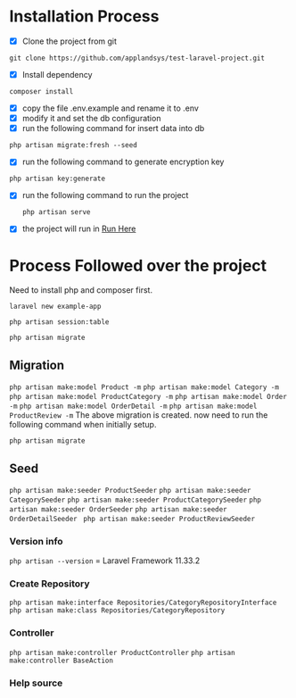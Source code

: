 # Installation Process

- [x] Clone the project from git 

``` git clone https://github.com/applandsys/test-laravel-project.git ```

- [x] Install dependency

``` composer install ```

- [x] copy the file .env.example and rename it to .env
- [x] modify it and set the db configuration
- [x] run the following command for insert data into db

``` php artisan migrate:fresh --seed ```

- [x] run the following command to generate encryption key

``` php artisan key:generate ```

- [x] run the following command to run the project

  ``` php artisan serve ```

- [x] the project will run in [Run Here](http://127.0.0.1:8000/category/laptops/products?sort=top_rated)


# Process Followed over the project

Need to install php and composer first.

```laravel new example-app```

```php artisan session:table```

```php artisan migrate```

## Migration
``` php artisan make:model Product -m ```
``` php artisan make:model Category -m ```
``` php artisan make:model ProductCategory -m ```
``` php artisan make:model Order -m ```
``` php artisan make:model OrderDetail -m ```
``` php artisan make:model ProductReview -m ```
The above migration is created. now need to run the following command when initially setup.

``` php artisan migrate ```

## Seed

``` php artisan make:seeder ProductSeeder ```
``` php artisan make:seeder CategorySeeder ```
``` php artisan make:seeder ProductCategorySeeder ```
``` php artisan make:seeder OrderSeeder ```
``` php artisan make:seeder OrderDetailSeeder ```
``` php artisan make:seeder ProductReviewSeeder```


### Version info
``` php artisan --version ``` = Laravel Framework 11.33.2

### Create Repository
``` php artisan make:interface Repositories/CategoryRepositoryInterface ```
``` php artisan make:class Repositories/CategoryRepository ```

### Controller
``` php artisan make:controller ProductController ```
``` php artisan make:controller BaseAction ```

### Help source



